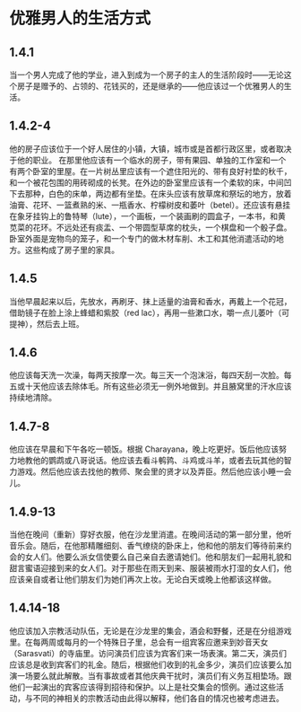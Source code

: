 # 优雅男人的生活方式

## 1.4.1

当一个男人完成了他的学业，进入到成为一个房子的主人的生活阶段时——无论这个房子是赠予的、占领的、花钱买的，还是继承的——他应该过一个优雅男人的生活。

## 1.4.2-4

他的房子应该位于一个好人居住的小镇，大镇，城市或是首都行政区里，或者取决于他的职业。
在那里他应该有一个临水的房子，带有果园、单独的工作室和一个有两个卧室的里屋。在一片树丛里应该有一个遮住阳光的、带有良好衬垫的秋千，和一个被花包围的用砖砌成的长凳。在外边的卧室里应该有一个柔软的床，中间凹下去那种，白色的床单，两边都有坐垫。在床头应该有放草席和祭坛的地方，放着油膏、花环、一篮煮熟的米、一瓶香水、柠檬树皮和萎叶（betel）。还应该有悬挂在象牙挂钩上的鲁特琴（lute），一个画板，一个装画刷的圆盒子，一本书，和黄苋菜的花环。不远处还有痰盂、一个带圆型草席的枕头，一个棋盘和一个骰子盘。卧室外面是宠物鸟的笼子，和一个专门的做木材车削、木工和其他消遣活动的地方。这些构成了房子里的家具。

## 1.4.5

当他早晨起来以后，先放水，再刷牙、抹上适量的油膏和香水，再戴上一个花冠，借助镜子在脸上涂上蜂蜡和紫胶（red
lac），再用一些漱口水，嚼一点儿萎叶（可提神），然后去上班。

## 1.4.6

他应该每天洗一次澡，每两天按摩一次。每三天一个泡沫浴，每四天刮一次脸。每五或十天他应该去除体毛。所有这些必须无一例外地做到。并且腋窝里的汗水应该持续地清除。

## 1.4.7-8

他应该在早晨和下午各吃一顿饭。根据 Charayana，晚上吃更好。饭后他应该努力地教他的鹦鹉或八哥说话。他应该去看斗鹌鹑、斗鸡或斗羊，或者去玩其他的智力游戏。然后他应该去找他的教师、聚会里的贤才以及弄臣。然后他应该小睡一会儿。

## 1.4.9-13

当他在晚间（重新）穿好衣服，他在沙龙里消遣。在晚间活动的第一部分里，他听音乐会。随后，在他那精雕细刻、香气缭绕的卧床上，他和他的朋友们等待前来约会的女人们。他要么派女信使要么自己亲自去邀请她们。他和朋友们一起用礼貌和甜言蜜语迎接到来的女人们。对于那些在雨天到来、服装被雨水打湿的女人们，他应该亲自或者让他们朋友们为她们再次上妆。无论白天或晚上他都该这样做。

## 1.4.14-18

他应该加入宗教活动队伍，无论是在沙龙里的集会，酒会和野餐，还是在分组游戏里。在每两周或每月的一个特殊日子里，总会有一组宾客应邀来到妙音天女（Sarasvati）的寺庙里。访问演员们应该为宾客们来一场表演。第二天，演员们应该总是收到宾客们的礼金。随后，根据他们收到的礼金多少，演员们应该要么加演一场要么就此解散。当有事故或者其他庆典干扰时，演员们有义务互相垫场。跟他们一起演出的宾客应该得到招待和保护。以上是社交集会的惯例。通过这些活动，与不同的神相关的宗教活动由此得以解释，他们各自的情况也被考虑进去。

